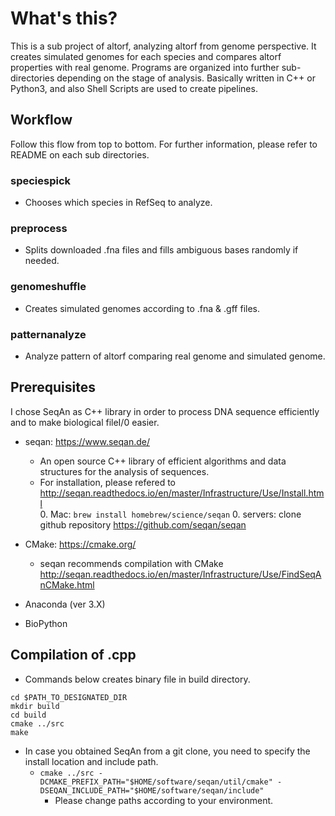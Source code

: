 # What's this?
This is a sub project of altorf, analyzing altorf from genome perspective. It creates simulated genomes for each species and compares altorf properties with real genome. Programs are organized into further sub-directories depending on the stage of analysis. Basically written in C++ or Python3, and also Shell Scripts are used to create pipelines.

## Workflow
Follow this flow from top to bottom. For further information, please refer to README on each sub directories.

### speciespick
* Chooses which species in RefSeq to analyze.

### preprocess
* Splits downloaded .fna files and fills ambiguous bases randomly if needed.

### genomeshuffle
* Creates simulated genomes according to .fna & .gff files.

### patternanalyze
* Analyze pattern of altorf comparing real genome and simulated genome.


## Prerequisites
I chose SeqAn as C++ library in order to process DNA sequence efficiently and to make biological fileI/0 easier.
* seqan: <https://www.seqan.de/>
    * An open source C++ library of efficient algorithms and data structures for the analysis of sequences.
    * For installation, please refered to <http://seqan.readthedocs.io/en/master/Infrastructure/Use/Install.html>  
        0. Mac: `brew install homebrew/science/seqan`
        0. servers: clone github repository <https://github.com/seqan/seqan>
* CMake: <https://cmake.org/>
    * seqan recommends compilation with CMake <http://seqan.readthedocs.io/en/master/Infrastructure/Use/FindSeqAnCMake.html>

* Anaconda (ver 3.X)
* BioPython

## Compilation of .cpp
* Commands below creates binary file in build directory.
```
cd $PATH_TO_DESIGNATED_DIR
mkdir build
cd build
cmake ../src
make
```
* In case you obtained SeqAn from a git clone, you need to specify the install location and include path.
    * `cmake ../src -DCMAKE_PREFIX_PATH="$HOME/software/seqan/util/cmake" -DSEQAN_INCLUDE_PATH="$HOME/software/seqan/include"`
        * Please change paths according to your environment.
